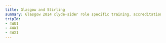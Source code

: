 ```yaml
---
title: Glasgow and Stirling
summary: Glasgow 2014 clyde-sider role specific training, accreditation and uniform collection. Plus, a day in Stirling.
tripId:
- 4WU1
- 4WW1
- 4WX1
---
```

